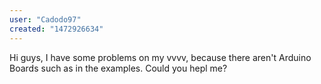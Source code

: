 ```yaml
---
user: "Cadodo97"
created: "1472926634"
---
```


Hi guys,
I have some problems on my vvvv, because there aren't Arduino Boards such as in the examples.
Could you hepl me?
